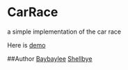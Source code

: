 # CarRace
a simple implementation of the car race

Here is [demo](http://shellbye.com/CarRace/)

##Author
[Baybaylee](http://baybaylee.github.io/)
[Shellbye](http://shellbye.com)